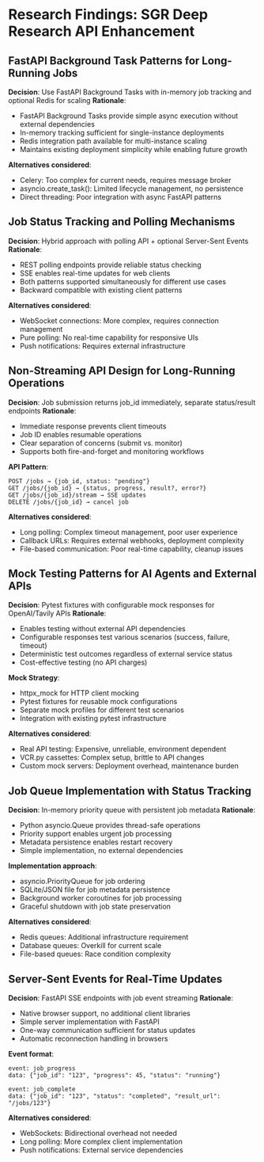 # Research Findings: SGR Deep Research API Enhancement

## FastAPI Background Task Patterns for Long-Running Jobs

**Decision**: Use FastAPI Background Tasks with in-memory job tracking and optional Redis for scaling
**Rationale**:
- FastAPI Background Tasks provide simple async execution without external dependencies
- In-memory tracking sufficient for single-instance deployments
- Redis integration path available for multi-instance scaling
- Maintains existing deployment simplicity while enabling future growth

**Alternatives considered**:
- Celery: Too complex for current needs, requires message broker
- asyncio.create_task(): Limited lifecycle management, no persistence
- Direct threading: Poor integration with async FastAPI patterns

## Job Status Tracking and Polling Mechanisms

**Decision**: Hybrid approach with polling API + optional Server-Sent Events
**Rationale**:
- REST polling endpoints provide reliable status checking
- SSE enables real-time updates for web clients
- Both patterns supported simultaneously for different use cases
- Backward compatible with existing client patterns

**Alternatives considered**:
- WebSocket connections: More complex, requires connection management
- Pure polling: No real-time capability for responsive UIs
- Push notifications: Requires external infrastructure

## Non-Streaming API Design for Long-Running Operations

**Decision**: Job submission returns job_id immediately, separate status/result endpoints
**Rationale**:
- Immediate response prevents client timeouts
- Job ID enables resumable operations
- Clear separation of concerns (submit vs. monitor)
- Supports both fire-and-forget and monitoring workflows

**API Pattern**:
```
POST /jobs → {job_id, status: "pending"}
GET /jobs/{job_id} → {status, progress, result?, error?}
GET /jobs/{job_id}/stream → SSE updates
DELETE /jobs/{job_id} → cancel job
```

**Alternatives considered**:
- Long polling: Complex timeout management, poor user experience
- Callback URLs: Requires external webhooks, deployment complexity
- File-based communication: Poor real-time capability, cleanup issues

## Mock Testing Patterns for AI Agents and External APIs

**Decision**: Pytest fixtures with configurable mock responses for OpenAI/Tavily APIs
**Rationale**:
- Enables testing without external API dependencies
- Configurable responses test various scenarios (success, failure, timeout)
- Deterministic test outcomes regardless of external service status
- Cost-effective testing (no API charges)

**Mock Strategy**:
- httpx_mock for HTTP client mocking
- Pytest fixtures for reusable mock configurations
- Separate mock profiles for different test scenarios
- Integration with existing pytest infrastructure

**Alternatives considered**:
- Real API testing: Expensive, unreliable, environment dependent
- VCR.py cassettes: Complex setup, brittle to API changes
- Custom mock servers: Deployment overhead, maintenance burden

## Job Queue Implementation with Status Tracking

**Decision**: In-memory priority queue with persistent job metadata
**Rationale**:
- Python asyncio.Queue provides thread-safe operations
- Priority support enables urgent job processing
- Metadata persistence enables restart recovery
- Simple implementation, no external dependencies

**Implementation approach**:
- asyncio.PriorityQueue for job ordering
- SQLite/JSON file for job metadata persistence
- Background worker coroutines for job processing
- Graceful shutdown with job state preservation

**Alternatives considered**:
- Redis queues: Additional infrastructure requirement
- Database queues: Overkill for current scale
- File-based queues: Race condition complexity

## Server-Sent Events for Real-Time Updates

**Decision**: FastAPI SSE endpoints with job event streaming
**Rationale**:
- Native browser support, no additional client libraries
- Simple server implementation with FastAPI
- One-way communication sufficient for status updates
- Automatic reconnection handling in browsers

**Event format**:
```
event: job_progress
data: {"job_id": "123", "progress": 45, "status": "running"}

event: job_complete
data: {"job_id": "123", "status": "completed", "result_url": "/jobs/123"}
```

**Alternatives considered**:
- WebSockets: Bidirectional overhead not needed
- Long polling: More complex client implementation
- Push notifications: External service dependencies